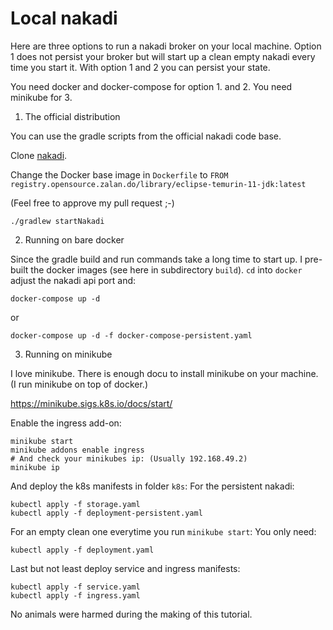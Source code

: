 # Local nakadi

Here are three options to run a nakadi broker on your local machine.
Option 1 does not persist your broker but will start up a clean empty nakadi every time you start it. With option 1 and 2 you can persist your state. 

You need docker and docker-compose for option 1. and 2. You need minikube for 3.

1. The official distribution

You can use the gradle scripts from the official nakadi code base.

Clone [nakadi](https://github.com/zalando/nakadi).

Change the Docker base image in `Dockerfile` to `FROM registry.opensource.zalan.do/library/eclipse-temurin-11-jdk:latest`

(Feel free to approve my pull request ;-) 

```
./gradlew startNakadi
```

2. Running on bare docker 

Since the gradle build and run commands take a long time to start up. I pre-built the docker images (see here in subdirectory `build`).
`cd` into `docker` adjust the nakadi api port and: 

```shell
docker-compose up -d
```

or

```shell
docker-compose up -d -f docker-compose-persistent.yaml
```

3. Running on minikube

I love minikube. There is enough docu to install minikube on your machine.
(I run minikube on top of docker.)

https://minikube.sigs.k8s.io/docs/start/

Enable the ingress add-on:
```shell
minikube start
minikube addons enable ingress
# And check your minikubes ip: (Usually 192.168.49.2)
minikube ip
```

And deploy the k8s manifests in folder `k8s`:
For the persistent nakadi:

```shell
kubectl apply -f storage.yaml
kubectl apply -f deployment-persistent.yaml
```

For an empty clean one everytime you run `minikube start`:
You only need:
```shell
kubectl apply -f deployment.yaml
```

Last but not least deploy service and ingress manifests:
```shell
kubectl apply -f service.yaml
kubectl apply -f ingress.yaml
```

No animals were harmed during the making of this tutorial.
